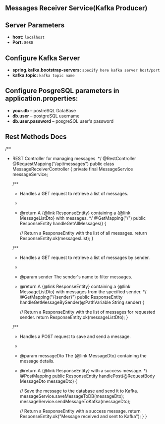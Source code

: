 ## Messages Receiver Service(Kafka Producer)


## Server Parameters
- **host:** `localhost`
- **Port:** `8080`

## Configure Kafka Server

- **spring.kafka.bootstrap-servers:** `specify here kafka server host/port`
- **kafka.topic:** `kafka topic name`

## Configure PosgreSQL parameters in application.properties: 

- **your.db**  – postreSQL DataBase
- **db.user** – postgreSQL username
- **db.user.password** – posgreSQL user's password

## Rest Methods Docs
/**
* REST Controller for managing messages.
  */
  @RestController
  @RequestMapping("/api/messages")
  public class MessageReceiverController {
  private final MessageService messageService;


  /**
    * Handles a GET request to retrieve a list of messages.
    *
    * @return A {@link ResponseEntity} containing a {@link MessageListDto} with messages.
      */
      @GetMapping("/")
      public ResponseEntity<MessageListDto> handleGetAllMessages() {

      // Return a ResponseEntity with the list of all messages.
      return ResponseEntity.ok(messagesList);
      }

  /**
    * Handles a GET request to retrieve a list of messages by sender.
    *
    * @param sender The sender's name to filter messages.
    * @return A {@link ResponseEntity} containing a {@link MessageListDto} with messages from the specified sender.
      */
      @GetMapping("/{sender}")
      public ResponseEntity<MessageListDto> handleGetMessageBySender(@PathVariable String sender) {

      // Return a ResponseEntity with the list of messages for requested sender.
      return ResponseEntity.ok(messageListDto);
      }

  /**
    * Handles a POST request to save and send a message.
    *
    * @param messageDto The {@link MessageDto} containing the message details.
    * @return A {@link ResponseEntity} with a success message.
      */
      @PostMapping
      public ResponseEntity<String> handlePost(@RequestBody MessageDto messageDto) {


      // Save the message to the database and send it to Kafka.
      messageService.saveMessageToDB(messageDto);
      messageService.sendMessageToKafka(messageDto);

      // Return a ResponseEntity with a success message.
      return ResponseEntity.ok("Message received and sent to Kafka");
      }
      }
